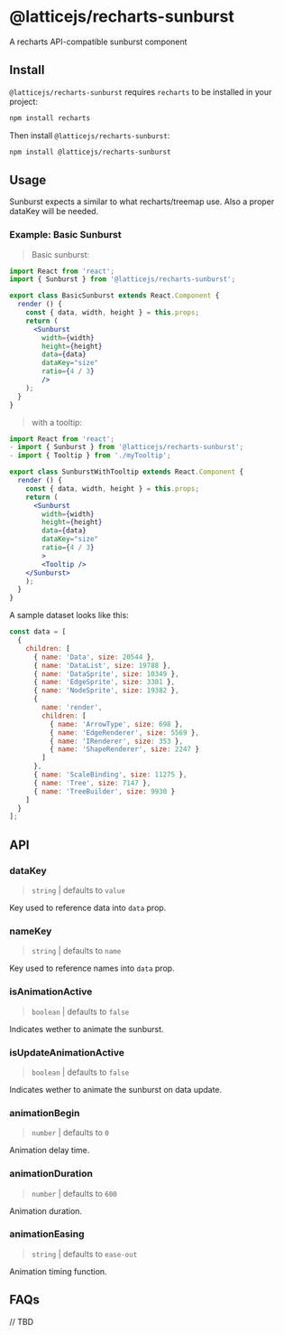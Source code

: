 # @latticejs/recharts-sunburst

A recharts API-compatible sunburst component

## Install

`@latticejs/recharts-sunburst` requires `recharts` to be installed in your project:

```bash
npm install recharts
```

Then install `@latticejs/recharts-sunburst`:

```bash
npm install @latticejs/recharts-sunburst
```

## Usage

Sunburst expects a similar to what recharts/treemap use. Also a proper dataKey will be needed. 

### Example: Basic Sunburst 

> Basic sunburst:

```jsx
import React from 'react';
import { Sunburst } from '@latticejs/recharts-sunburst';

export class BasicSunburst extends React.Component {
  render () {
    const { data, width, height } = this.props;
    return (
      <Sunburst 
        width={width}
        height={height}
        data={data}
        dataKey="size"
        ratio={4 / 3}
        />
    );
  }
}

```

> with a tooltip:

```jsx
import React from 'react';
- import { Sunburst } from '@latticejs/recharts-sunburst';
- import { Tooltip } from './myTooltip';

export class SunburstWithTooltip extends React.Component {
  render () {
    const { data, width, height } = this.props;
    return (
      <Sunburst 
        width={width}
        height={height}
        data={data}
        dataKey="size"
        ratio={4 / 3}
        >
        <Tooltip />
    </Sunburst>
    );
  }
}
```

A sample dataset looks like this:

```javascript
const data = [
  {
    children: [
      { name: 'Data', size: 20544 },
      { name: 'DataList', size: 19788 },
      { name: 'DataSprite', size: 10349 },
      { name: 'EdgeSprite', size: 3301 },
      { name: 'NodeSprite', size: 19382 },
      {
        name: 'render',
        children: [
          { name: 'ArrowType', size: 698 },
          { name: 'EdgeRenderer', size: 5569 },
          { name: 'IRenderer', size: 353 },
          { name: 'ShapeRenderer', size: 2247 }
        ]
      },
      { name: 'ScaleBinding', size: 11275 },
      { name: 'Tree', size: 7147 },
      { name: 'TreeBuilder', size: 9930 }
    ]
  }
];
```

<!-- start:api -->
## API

### dataKey

> `string` | defaults to `value`

Key used to reference data into `data` prop.

### nameKey

> `string` | defaults to `name`

Key used to reference names into `data` prop.

### isAnimationActive

> `boolean` | defaults to `false`

Indicates wether to animate the sunburst.

### isUpdateAnimationActive

> `boolean` | defaults to `false`

Indicates wether to animate the sunburst on data update.

### animationBegin

> `number` | defaults to `0`

Animation delay time.

### animationDuration

> `number` | defaults to `600`

Animation duration.

### animationEasing

> `string` | defaults to `ease-out`

Animation timing function.

<!-- end:api -->


## FAQs

// TBD
